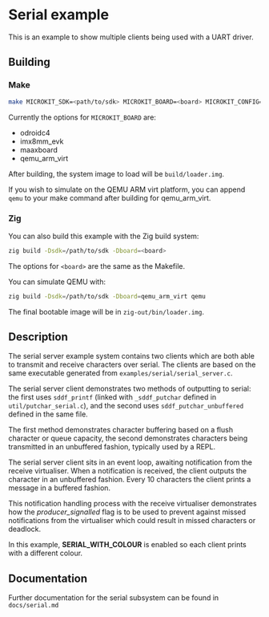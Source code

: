 # Serial example

This is an example to show multiple clients being used with a UART driver.

## Building

### Make

```sh
make MICROKIT_SDK=<path/to/sdk> MICROKIT_BOARD=<board> MICROKIT_CONFIG=<debug/release/benchmark>
```

Currently the options for `MICROKIT_BOARD` are:
* odroidc4
* imx8mm_evk
* maaxboard
* qemu_arm_virt

After building, the system image to load will be `build/loader.img`.

If you wish to simulate on the QEMU ARM virt platform, you can append `qemu` to your make command
after building for qemu_arm_virt.

### Zig

You can also build this example with the Zig build system:
```sh
zig build -Dsdk=/path/to/sdk -Dboard=<board>
```

The options for `<board>` are the same as the Makefile.

You can simulate QEMU with:
```sh
zig build -Dsdk=/path/to/sdk -Dboard=qemu_arm_virt qemu
```

The final bootable image will be in `zig-out/bin/loader.img`.

## Description
The serial server example system contains two clients which are both able to transmit and receive
characters over serial. The clients are based on the same executable generated from
`examples/serial/serial_server.c`.

The serial server client demonstrates two methods of outputting to serial: the first uses
`sddf_printf` (linked with `_sddf_putchar` defined in `util/putchar_serial.c`), and the second uses
`sddf_putchar_unbuffered` defined in the same file. 

The first method demonstrates character buffering based on a flush character or queue capacity, the
second demonstrates characters being transmitted in an unbuffered fashion, typically used by a REPL.

The serial server client sits in an event loop, awaiting notification from the receive virtualiser.
When a notification is received, the client outputs the character in an unbuffered fashion. Every 10
characters the client prints a message in a buffered fashion.

This notification handling process with the receive virtualiser demonstrates how the
*producer_signalled* flag is to be used to prevent against missed notifications from the virtualiser
which could result in missed characters or deadlock. 

In this example, **SERIAL_WITH_COLOUR** is enabled so each client prints with a
different colour.

## Documentation
Further documentation for the serial subsystem can be found in `docs/serial.md`